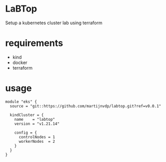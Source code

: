 # LaBTop
Setup a kubernetes cluster lab using terraform

# requirements

- kind
- docker
- terraform

# usage

```hcl
module "eks" {
  source = "git::https://github.com/martijnvdp/labtop.git?ref=v0.0.1"

  kindCluster = {
    name    = "labtop"
    version = "v1.21.14"

    config = {
      controlNodes = 1
      workerNodes  = 2
    }
  }
}
```

<!--- BEGIN_TF_DOCS --->
<!--- END_TF_DOCS --->
